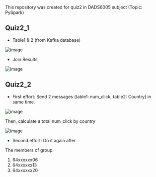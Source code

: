 This repository was created for quiz2 in DADS6005 subject (Topic: PySpark)

## Quiz2_1

- Table1 & 2 (from Kafka database)

![image](https://user-images.githubusercontent.com/50355214/204098152-3bde06fe-e0b8-4250-a91f-1078717f65f3.png)

- Join Results 

![image](https://user-images.githubusercontent.com/50355214/204098190-71bd9a42-378b-4cba-aeb3-168d612d2c5d.png)


## Quiz2_2

- First effort: Send 2 messages (table1: num_click, table2: Country) in same time.

![image](https://user-images.githubusercontent.com/50355214/204098589-17a4a93f-0b1e-43ea-8ab0-ec6cfea8a192.png)

  Then, calculate a total num_click by country

![image](https://user-images.githubusercontent.com/50355214/204098600-b262d6b5-a05f-453d-ae24-0a289adf5fff.png)


- Second effort: Do it again after 



The members of group:
1. 64xxxxxx06 
2. 64xxxxxx13 
3. 64xxxxxx20
